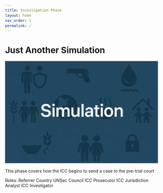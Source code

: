 ```yaml
---
title: Investigation Phase
layout: home
nav_order: 1
permalink: /
---
```


# Just Another Simulation

![Placeholder](assets/images/placeholder.png)

This phase covers how the ICC begins to send a case to the pre-trial court

Roles:
    Referrer Country
    UNSec Council
    ICC Prosecutor
    ICC Jurisdiction Analyst
    ICC Investigator